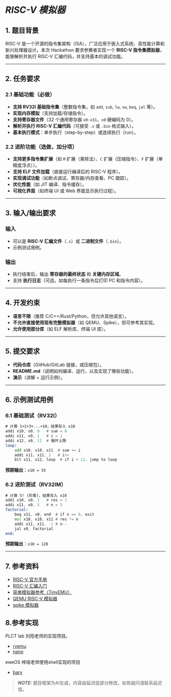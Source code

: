 # *RISC-V 模拟器*

## **1. 题目背景**
RISC-V 是一个开源的指令集架构（ISA），广泛应用于嵌入式系统、高性能计算和新兴处理器设计。本次 Hackathon 要求参赛者实现一个 **RISC-V 指令集模拟器**，能够解析并执行 RISC-V 汇编代码，并支持基本的调试功能。

---

## **2. 任务要求**
### **2.1 基础功能（必做）**
- **支持 RV32I 基础指令集**（整数指令集，如 `add`, `sub`, `lw`, `sw`, `beq`, `jal` 等）。
- **实现内存模拟**（支持加载/存储指令）。
- **支持寄存器文件**（32 个通用寄存器 `x0-x31`，`x0` 硬编码为 0）。
- **解析并执行 RISC-V 汇编代码**（可接受 `.s` 或 `.bin` 格式输入）。
- **基本执行模式**：单步执行（step-by-step）或连续执行（run）。

### **2.2 进阶功能（选做，加分项）**
- **支持更多指令集扩展**（如 `M` 扩展（乘除法）、`C` 扩展（压缩指令）、`F` 扩展（单精度浮点））。
- **支持 ELF 文件加载**（直接运行编译后的 RISC-V 程序）。
- **实现调试功能**（如断点调试、寄存器/内存查看、PC 跟踪）。
- **优化性能**（如 JIT 编译、指令缓存）。
- **可视化界面**（如终端 UI 或 Web 界面显示执行过程）。

---

## **3. 输入/输出要求**
### **输入**
- 可以是 **RISC-V 汇编文件**（`.s`）或 **二进制文件**（`.bin`）。
- 示例测试用例。

### **输出**
- 执行结束后，输出 **寄存器的最终状态** 和 **关键内存区域**。
- 支持 **执行日志**（可选，如每执行一条指令后打印 PC 和指令内容）。

---

## **4. 开发约束**
- **语言不限**（推荐 C/C++/Rust/Python，但允许其他语言）。
- **不允许直接使用现有完整模拟器**（如 QEMU、Spike），但可参考其实现。
- **允许使用部分库**（如 ELF 解析库、终端 UI 库）。

---

## **5. 提交要求**
- **代码仓库**（GitHub/GitLab 链接，或压缩包）。
- **README.md**（说明如何编译、运行，以及实现了哪些功能）。
- **演示**（讲解 + 运行示例）。

---

## **6. 示例测试用例**
### **6.1 基础测试（RV32I）**
```asm
# 计算 1+2+3+...+10，结果存入 x10
addi x10, x0, 0   # sum = 0
addi x11, x0, 1   # i = 1
addi x12, x0, 11  # 循环上限
loop:
    add x10, x10, x11  # sum += i
    addi x11, x11, 1   # i++
    blt x11, x12, loop  # if i < 11, jump to loop
```
**预期输出**：`x10 = 55`

### **6.2 进阶测试（RV32IM）**
```asm
# 计算 5! (阶乘)，结果存入 x10
addi x10, x0, 1   # res = 1
addi x11, x0, 5   # n = 5
factorial:
    beq x11, x0, end  # if n == 0, exit
    mul x10, x10, x11 # res *= n
    addi x11, x11, -1 # n--
    jal x0, factorial
end:
```
**预期输出**：`x10 = 120`

---

## **7. 参考资料**
- [RISC-V 官方手册](https://riscv.org/technical/specifications/)
- [RISC-V 汇编入门](https://github.com/riscv/riscv-asm-manual)
- [简单模拟器参考（TinyEMU）](https://bellard.org/tinyemu/)
- [QEMU RISC-V 模拟器](https://github.com/qemu/qemu)
- [spike 模拟器](https://www.github.com/riscv-software-src/riscv-isa-sim)

## **8.参考实现**
PLCT lab 刘阳老师的实现项目。
- [rvemu](https://github.com/ksco/rvemu)
- [nano](https://github.com/ksco/nanoemu)

eweOS 梓瑶老师使用shell实现的项目
- [barv](https://github.com/ziyao233/barv)

> **_NOTE:_**  题目框架为AI生成，内容由延迟低部分修改，如有疑问请联系延迟低。